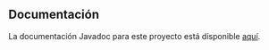 ## Documentación

La documentación Javadoc para este proyecto está disponible [aquí](/home/rabab/Descargas/JPAMagazinesAnnotations-main(1)/javadoc).
